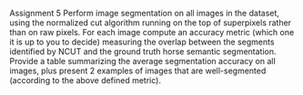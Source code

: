 Assignment 5
Perform image segmentation on all images in the dataset, using the normalized cut algorithm running on the top of superpixels rather than on raw pixels.
For each image compute an accuracy metric (which one it is up to you to decide) measuring the overlap between the segments identified by NCUT and the ground truth horse semantic segmentation.
Provide a table summarizing the average segmentation accuracy on all images, plus present 2 examples of images that are well-segmented (according to the above defined metric).

